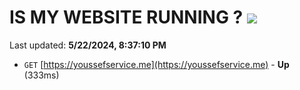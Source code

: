 # IS MY WEBSITE RUNNING ? [![](https://img.shields.io/static/v1?label=Sponsor&message=%E2%9D%A4&logo=GitHub&color=%23fe8e86)](https://github.com/sponsors/<username>)

Last updated: **5/22/2024, 8:37:10 PM**

- `GET` [https://youssefservice.me](https://youssefservice.me) - **Up** (333ms)
